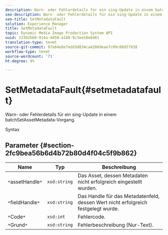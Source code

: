 ```yaml
---
description: Warn- oder Fehlerdetails für ein sing-Update in einem batchSetAssetMetadata-Vorgang.
seo-description: Warn- oder Fehlerdetails für ein sing-Update in einem batchSetAssetMetadata-Vorgang.
seo-title: SetMetadataFault
solution: Experience Manager
title: SetMetadataFault
topic: Dynamic Media Image Production System API
uuid: 22302bb0-914a-4d50-a188-9c3ee58e0481
translation-type: tm+mt
source-git-commit: 97a84e8e7edd3d834ca42069eae7c09c00d57938
workflow-type: tm+mt
source-wordcount: '71'
ht-degree: 9%

---
```



# SetMetadataFault{#setmetadatafault}

Warn- oder Fehlerdetails für ein sing-Update in einem batchSetAssetMetadata-Vorgang.

Syntax

## Parameter {#section-2fc9bea56b6d4b72b80d4f04c5f9b862}

| Name | Typ | Beschreibung |
|---|---|---|
| `*`assetHandle`*` | `xsd:string` | Das Asset, dessen Metadaten nicht erfolgreich eingestellt wurden. |
| `*`fieldHandle`*` | `xsd:string` | Das Handle für das Metadatenfeld, dessen Wert nicht erfolgreich festgelegt wurde. |
| `*`Code`*` | `xsd:int` | Fehlercode. |
| `*`Grund`*` | `xsd:string` | Fehlerbeschreibung (Nur-Text). |


